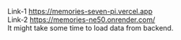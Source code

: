 Link-1 https://memories-seven-pi.vercel.app <br>
Link-2 https://memories-ne50.onrender.com/ <br>
It might take some time to load data from backend.
